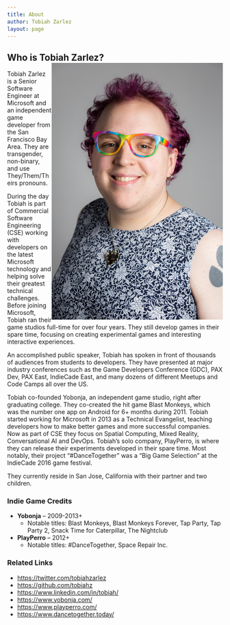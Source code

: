 ```yaml
---
title: About
author: Tobiah Zarlez
layout: page
---
```

## Who is Tobiah Zarlez? <img align="right" width="400" src="assets/tobiah.jpg">

Tobiah Zarlez is a Senior Software Engineer at Microsoft and an independent game developer from the San Francisco Bay Area. They are transgender, non-binary, and use They/Them/Theirs pronouns.

During the day Tobiah is part of Commercial Software Engineering (CSE) working with developers on the latest Microsoft technology and helping solve their greatest technical challenges. Before joining Microsoft, Tobiah ran their game studios full-time for over four years. They still develop games in their spare time, focusing on creating experimental games and interesting interactive experiences.

An accomplished public speaker, Tobiah has spoken in front of thousands of audiences from students to developers. They have presented at major industry conferences such as the Game Developers Conference (GDC), PAX Dev, PAX East, IndieCade East, and many dozens of different Meetups and Code Camps all over the US.

Tobiah co-founded Yobonja, an independent game studio, right after graduating college. They co-created the hit game Blast Monkeys, which was the number one app on Android for 6+ months during 2011. Tobiah started working for Microsoft in 2013 as a Technical Evangelist, teaching developers how to make better games and more successful companies. Now as part of CSE they focus on Spatial Computing, Mixed Reality, Conversational AI and DevOps. Tobiah’s solo company, PlayPerro, is where they can release their experiments developed in their spare time. Most notably, their project “#DanceTogether” was a “Big Game Selection” at the IndieCade 2016 game festival. 

They currently reside in San Jose, California with their partner and two children.


### Indie Game Credits

* **Yobonja** – 2009-2013+
  * Notable titles: Blast Monkeys, Blast Monkeys Forever, Tap Party, Tap Party 2, Snack Time for Caterpillar, The Nightclub
* **PlayPerro** – 2012+
  * Notable titles: #DanceTogether, Space Repair Inc.


### Related Links

* <https://twitter.com/tobiahzarlez>
* <https://github.com/tobiahz>
* <https://www.linkedin.com/in/tobiah/>
* <https://www.yobonja.com/>
* <https://www.playperro.com/>
* <https://www.dancetogether.today/>
